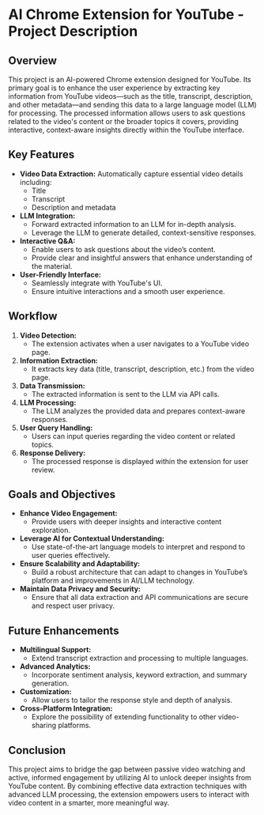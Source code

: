 # AI Chrome Extension for YouTube - Project Description

## Overview
This project is an AI-powered Chrome extension designed for YouTube. Its primary goal is to enhance the user experience by extracting key information from YouTube videos—such as the title, transcript, description, and other metadata—and sending this data to a large language model (LLM) for processing. The processed information allows users to ask questions related to the video's content or the broader topics it covers, providing interactive, context-aware insights directly within the YouTube interface.

## Key Features
- **Video Data Extraction:** Automatically capture essential video details including:
  - Title
  - Transcript
  - Description and metadata
- **LLM Integration:** 
  - Forward extracted information to an LLM for in-depth analysis.
  - Leverage the LLM to generate detailed, context-sensitive responses.
- **Interactive Q&A:** 
  - Enable users to ask questions about the video’s content.
  - Provide clear and insightful answers that enhance understanding of the material.
- **User-Friendly Interface:** 
  - Seamlessly integrate with YouTube's UI.
  - Ensure intuitive interactions and a smooth user experience.

## Workflow
1. **Video Detection:**  
   - The extension activates when a user navigates to a YouTube video page.
2. **Information Extraction:**  
   - It extracts key data (title, transcript, description, etc.) from the video page.
3. **Data Transmission:**  
   - The extracted information is sent to the LLM via API calls.
4. **LLM Processing:**  
   - The LLM analyzes the provided data and prepares context-aware responses.
5. **User Query Handling:**  
   - Users can input queries regarding the video content or related topics.
6. **Response Delivery:**  
   - The processed response is displayed within the extension for user review.


## Goals and Objectives
- **Enhance Video Engagement:**  
  - Provide users with deeper insights and interactive content exploration.
- **Leverage AI for Contextual Understanding:**  
  - Use state-of-the-art language models to interpret and respond to user queries effectively.
- **Ensure Scalability and Adaptability:**  
  - Build a robust architecture that can adapt to changes in YouTube’s platform and improvements in AI/LLM technology.
- **Maintain Data Privacy and Security:**  
  - Ensure that all data extraction and API communications are secure and respect user privacy.

## Future Enhancements
- **Multilingual Support:**  
  - Extend transcript extraction and processing to multiple languages.
- **Advanced Analytics:**  
  - Incorporate sentiment analysis, keyword extraction, and summary generation.
- **Customization:**  
  - Allow users to tailor the response style and depth of analysis.
- **Cross-Platform Integration:**  
  - Explore the possibility of extending functionality to other video-sharing platforms.

## Conclusion
This project aims to bridge the gap between passive video watching and active, informed engagement by utilizing AI to unlock deeper insights from YouTube content. By combining effective data extraction techniques with advanced LLM processing, the extension empowers users to interact with video content in a smarter, more meaningful way.
